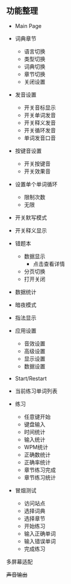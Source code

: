 
## 功能整理

* Main Page
* 词典章节
  * 语言切换
  * 类型切换
  * 词典切换
  * 章节切换
  * 关闭设置
* 发音设置
  * 开关音标显示
  * 开关单词发音
  * 开关释义发音
  * 开关循环发音
  * 单词发音口音
* 按键音设置
  * 开关按键音
  * 开关效果音
* 设置单个单词循环
  * 限制次数
  * 无限
* 开关默写模式
* 开关释义显示
* 错题本
  * 数据显示
    * 点击查看详情
  * 分页切换
  * 打开关闭
* 数据统计
* 暗夜模式
* 指法显示
* 应用设置
  * 音效设置
  * 高级设置
  * 显示设置
  * 数据设置
* Start/Restart
* 当前练习单词列表
* 练习
  * 任意键开始
  * 键盘输入
  * 时间统计
  * 输入统计
  * WPM统计
  * 正确数统计
  * 正确率统计
  * 章节练习完成
  * 章节练习统计


* 冒烟测试
  * 访问站点
  * 选择词典
  * 选择章节
  * 开始练习
  * 输入正确单词
  * 输入错误单词
  * 完成练习


多屏幕适配


~~声音输出~~